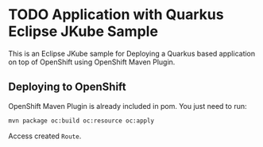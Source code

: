# TODO Application with Quarkus Eclipse JKube Sample

This is an Eclipse JKube sample for Deploying a Quarkus based application on top of OpenShift using OpenShift Maven Plugin.

## Deploying to OpenShift
OpenShift Maven Plugin is already included in pom. You just need to run:

```bash
mvn package oc:build oc:resource oc:apply
```

Access created `Route`.
